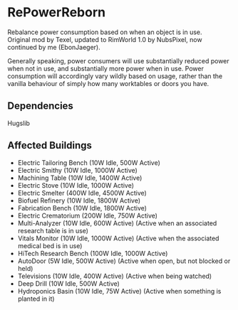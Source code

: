 # RePowerReborn
Rebalance power consumption based on when an object is in use.  
Original mod by Texel, updated to RimWorld 1.0 by NubsPixel, now continued by me (EbonJaeger).

Generally speaking, power consumers will use substantially reduced power when not in use, and substantially more power when in use. Power consumption will accordingly vary wildly based on usage, rather than the vanilla behaviour of simply how many worktables or doors you have.

## Dependencies
Hugslib

## Affected Buildings
  - Electric Tailoring Bench (10W Idle, 500W Active)
  - Electric Smithy (10W Idle, 1000W Active)
  - Machining Table (10W Idle, 1400W Active)
  - Electric Stove (10W Idle, 1000W Active)
  - Electric Smelter (400W Idle, 4500W Active)
  - Biofuel Refinery (10W Idle, 1800W Active)
  - Fabrication Bench (10W Idle, 1800W Active)
  - Electric Crematorium (200W Idle, 750W Active)
  - Multi-Analyzer (10W Idle, 600W Active) (Active when an associated research table is in use)
  - Vitals Monitor (10W Idle, 1000W Active) (Active when the associated medical bed is in use)
  - HiTech Research Bench (100W Idle, 1000W Active)
  - AutoDoor (5W Idle, 500W Active) (Active when open, but not blocked or held)
  - Televisions (10W Idle, 400W Active) (Active when being watched)
  - Deep Drill (10W Idle, 500W Active)
  - Hydroponics Basin (10W Idle, 75W Active) (Active when something is planted in it)
